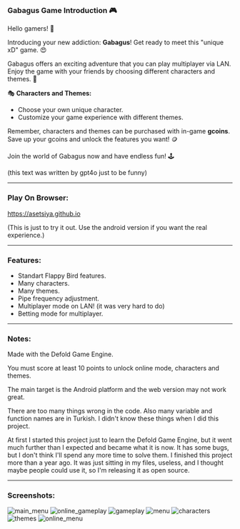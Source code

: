 
### Gabagus Game Introduction 🎮

Hello gamers! 🌟 

Introducing your new addiction: **Gabagus**! Get ready to meet this "unique xD" game. 😍

Gabagus offers an exciting adventure that you can play multiplayer via LAN. Enjoy the game with your friends by choosing different characters and themes. 🎉 

🎭 **Characters and Themes:**
- Choose your own unique character.
- Customize your game experience with different themes.

Remember, characters and themes can be purchased with in-game **gcoins**. Save up your gcoins and unlock the features you want! 🪙

Join the world of Gabagus now and have endless fun! 🕹️

(this text was written by gpt4o just to be funny)

---

### Play On Browser:

https://asetsiya.github.io

(This is just to try it out. Use the android version if you want the real experience.)

---

### Features:

- Standart Flappy Bird features.
- Many characters.
- Many themes.
- Pipe frequency adjustment.
- Multiplayer mode on LAN! (it was very hard to do)
- Betting mode for multiplayer.

---

### Notes:

Made with the Defold Game Engine.

You must score at least 10 points to unlock online mode, characters and themes.

The main target is the Android platform and the web version may not work great.

There are too many things wrong in the code. Also many variable and function names are in Turkish. I didn't know these things when I did this project.

At first I started this project just to learn the Defold Game Engine, but it went much further than I expected and became what it is now. It has some bugs, but I don't think I'll spend any more time to solve them. I finished this project more than a year ago. It was just sitting in my files, useless, and I thought maybe people could use it, so I'm releasing it as open source.

---

### Screenshots:

![main_menu](https://github.com/asetsiya/gabagus/assets/123804767/a4901144-6564-4a7f-b777-b3b01d9db8b7)
![online_gameplay](https://github.com/asetsiya/gabagus/assets/123804767/f5c9bad2-00f3-4270-bb65-62817863fc81)
![gameplay](https://github.com/asetsiya/gabagus/assets/123804767/43319499-0aef-42e4-b6fc-111459ae422c)
![menu](https://github.com/asetsiya/gabagus/assets/123804767/5a4998d4-9bff-48b2-90e7-0638832bfe28)
![characters](https://github.com/asetsiya/gabagus/assets/123804767/71585575-f253-40ca-9549-b020d73a86fd)
![themes](https://github.com/asetsiya/gabagus/assets/123804767/5b591e26-154b-4979-9630-5c63b4b7e8c7)
![online_menu](https://github.com/asetsiya/gabagus/assets/123804767/f1807f5f-6b88-45a4-995f-1785233b5ab4)

